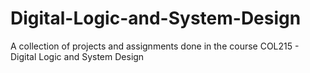 # Digital-Logic-and-System-Design

 A collection of projects and assignments done in the course COL215 - Digital Logic and System Design